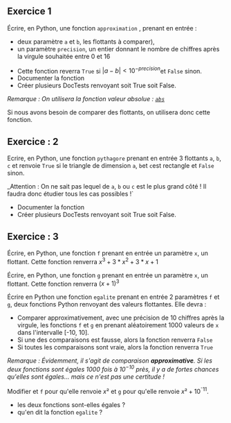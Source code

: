 ## Exercice 1

Écrire, en Python, une fonction `approximation` , prenant en entrée :
- deux paramètre `a` et `b`, les flottants à comparer),
- un paramètre `precision`, un entier donnant le nombre de chiffres après la virgule souhaitée entre 0 et 16

* Cette fonction reverra `True` si $`|a - b|< 10^{-precision}`$​ et `False` sinon.
* Documenter la fonction
* Créer plusieurs DocTests renvoyant soit True soit False.

_Remarque : On utilisera la fonction valeur absolue : [`abs` ](https://www.w3schools.com/python/ref_func_abs.asp)_

Si nous avons besoin de comparer des flottants, on utilisera donc cette fonction.

## Exercice : 2

Ecrire, en Python, une fonction `pythagore` prenant en entrée 3 flottants `a`, `b`, `c` et renvoie `True` si le triangle de dimension `a`, `b`et `c`est rectangle et `False` sinon.

_Attention : On ne sait pas lequel de `a`, `b` ou `c` est le plus grand côté ! Il faudra donc étudier tous les cas possibles !`

- Documenter la fonction
- Créer plusieurs DocTests renvoyant soit True soit False. 

## Exercice : 3

Écrire, en Python, une fonction `f` prenant en entrée un paramètre `x`, un flottant. Cette fonction renverra $x^3 + 3 * x^2 +3 * x +1$ 

Écrire, en Python, une fonction `g` prenant en entrée un paramètre `x`, un flottant. Cette fonction renverra $(x + 1)^3$

Écrire en Python une fonction `egalite` prenant en entrée 2 paramètres `f` et `g`, deux fonctions Python renvoyant des valeurs flottantes. Elle devra :

- Comparer approximativement, avec une précision de 10 chiffres après la virgule, les fonctions `f` et `g` en prenant aléatoirement 1000 valeurs de `x` dans l'intervalle [-10, 10].
- Si une des comparaisons est fausse, alors la fonction renverra `False`
- Si toutes les comparaisons sont vraie, alors la fonction renverra `True`



_Remarque : Évidemment, il s'agit de comparaison **approximative**. Si les deux fonctions sont égales 1000 fois à $`10^{-10}`$ près, il y a de fortes chances qu'elles sont égales... mais ce n'est pas une certitude !_

Modifier et `f` pour qu'elle renvoie $`x²`$ et `g` pour qu'elle renvoie $`x² + 10^{⁻11}`$.

- les deux fonctions sont-elles égales ?
- qu'en dit la fonction `egalite` ?
